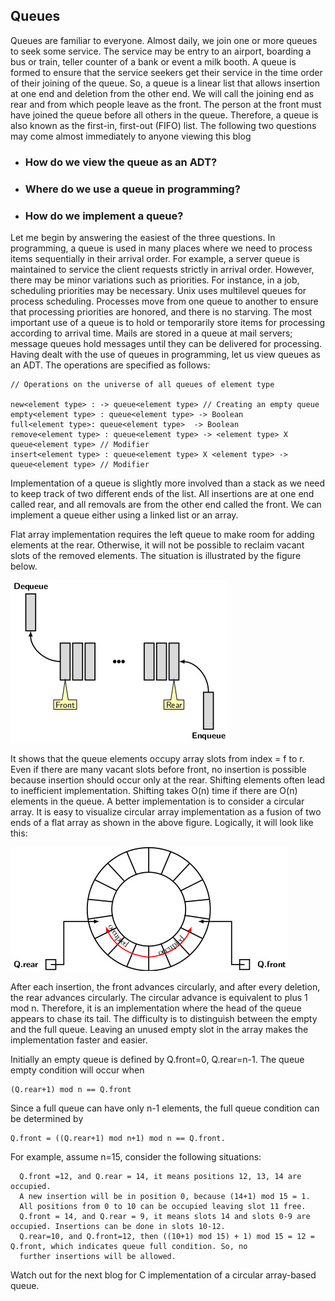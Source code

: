 ## Queues 

Queues are familiar to everyone. Almost daily, we join one or more queues to seek some service. The service may be entry to an 
airport, boarding a bus or train, teller counter of a bank or event a milk booth. A queue is formed to ensure that the service 
seekers get their service in the time order of their joining of the queue. So, a queue is a linear list that allows insertion at 
one end and deletion from the other end. We will call the joining end as rear and from which people leave as the front. The 
person at the front must have joined the queue before all others in the queue. Therefore, a queue is also known as the first-in, 
first-out (FIFO) list. The following two questions may come almost immediately to anyone viewing this blog
 
- ### How do we view the queue as an ADT? 
- ### Where do we use a queue in programming? 
- ### How do we implement a queue?

Let me begin by answering the easiest of the three questions. In programming, a queue is used in many places where we need to 
process items sequentially in their arrival order. For example, a server queue is maintained to service the client requests strictly in arrival order. However, there may be minor variations such as priorities. For instance, in a job, scheduling priorities may be necessary. Unix uses multilevel queues for process scheduling. Processes move from one queue to another to ensure that processing priorities are honored, and there is no starving. The most important use of a queue is to hold or temporarily store items for processing according to arrival time. Mails are stored in a queue at mail servers; message queues hold messages until they can be delivered for processing. Having dealt with the use of queues in programming, let us view queues as an ADT. The operations are specified as follows:
```
// Operations on the universe of all queues of element type

new<element type> : -> queue<element type> // Creating an empty queue
empty<element type> : queue<element type> -> Boolean
full<element type>: queue<element type>  -> Boolean
remove<element type> : queue<element type> -> <element type> X queue<element type> // Modifier
insert<element type> : queue<element type> X <element type> -> queue<element type> // Modifier
```
Implementation of a queue is slightly more involved than a stack as we need to keep track of two different ends of the list. All 
insertions are at one end called rear, and all removals are from the other end called the front. We can implement a queue either 
using a linked list or an array.
 
Flat array implementation requires the left queue to make room for adding elements at the rear. Otherwise, it will not be 
possible to reclaim vacant slots of the removed elements. The situation is illustrated by the figure below.
 
![Flat Array](../images/queuePic1.jpg?raw=true "flat array")

It shows that the queue elements occupy array slots from index = f to r. Even if there are many vacant slots before front,
no insertion is possible because insertion should occur only at the rear. Shifting elements often lead to inefficient 
implementation. Shifting takes O(n) time if there are O(n) elements in the queue. A better implementation is to consider a
circular array. It is easy to visualize circular array implementation as a fusion of two ends of a flat array as shown in 
the above figure. Logically, it will look like this:  

  ![Circular Array](../images/circularArray.jpg?raw=true "circular array")

After each insertion, the front advances circularly, and after every deletion, the rear advances circularly. The circular 
advance is equivalent to plus 1 mod n. Therefore, it is an implementation where the head of the queue appears to chase its 
tail. The difficulty is to distinguish between the empty and the full queue. Leaving an unused empty slot in the array makes 
the implementation faster and easier. 

Initially an empty queue is defined by Q.front=0, Q.rear=n-1. The queue empty condition will occur when 
```
(Q.rear+1) mod n == Q.front 
```
Since a full queue can have only n-1 elements, the full queue condition can be determined by 
```
Q.front = ((Q.rear+1) mod n+1) mod n == Q.front. 
```
For example, assume n=15, consider the following situations:
```
  Q.front =12, and Q.rear = 14, it means positions 12, 13, 14 are occupied. 
  A new insertion will be in position 0, because (14+1) mod 15 = 1. 
  All positions from 0 to 10 can be occupied leaving slot 11 free. 
  Q.front = 14, and Q.rear = 9, it means slots 14 and slots 0-9 are occupied. Insertions can be done in slots 10-12.  
  Q.rear=10, and Q.front=12, then ((10+1) mod 15) + 1) mod 15 = 12 = Q.front, which indicates queue full condition. So, no 
  further insertions will be allowed. 
```

Watch out for the next blog for C implementation of a circular array-based queue.  
